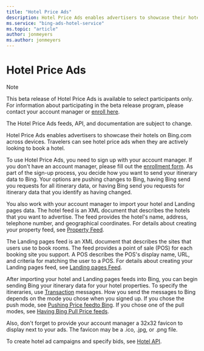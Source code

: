 ```yaml
---
title: "Hotel Price Ads"
description: Hotel Price Ads enables advertisers to showcase their hotels on Bing.com across devices.
ms.service: "bing-ads-hotel-service"
ms.topic: "article"
author: jonmeyers
ms.author: jonmeyers
---
```


# Hotel Price Ads

> [!NOTE]
> This beta release of Hotel Price Ads is available to select participants only. For information about participating in the beta release program, please contact your account manager or [enroll here](https://go.microsoft.com/fwlink/?linkid=2201950).
>
> The Hotel Price Ads feeds, API, and documentation are subject to change.

Hotel Price Ads enables advertisers to showcase their hotels on Bing.com across devices. Travelers can see hotel price ads when they are actively looking to book a hotel.

To use Hotel Price Ads, you need to sign up with your account manager. If you don't have an account manager, please fill out the [enrollment form](https://go.microsoft.com/fwlink/?linkid=2201950). As part of the sign-up process, you decide how you want to send your itinerary data to Bing. Your options are pushing changes to Bing, having Bing send you requests for all itinerary data, or having Bing send you requests for itinerary data that you identify as having changed. 

You also work with your account manager to import your hotel and Landing pages data. The hotel feed is an XML document that describes the hotels that you want to advertise. The feed provides the hotel's name, address, telephone number, and geographical coordinates. For details about creating your property feed, see [Property Feed](../hotel-feed/hotel-feed.md).

The Landing pages feed is an XML document that describes the sites that users use to book rooms. The feed provides a point of sale (POS) for each booking site you support. A POS describes the POS's display name, URL, and criteria for matching the user to a POS. For details about creating your Landing pages feed, see [Landing pages Feed](../pos-feed/pos-feed.md). 

After importing your hotel and Landing pages feeds into Bing, you can begin sending Bing your itinerary data for your hotel properties. To specify the itineraries, use [Transaction](../transaction-message/transaction-message.md) messages. How you send the messages to Bing depends on the mode you chose when you signed up. If you chose the push mode, see [Pushing Price feedto Bing](../transaction-message/push-transaction-message.md). If you chose one of the pull modes, see [Having Bing Pull Price feeds](../transaction-message/pull-transaction-message.md).

Also, don't forget to provide your account manager a 32x32 favicon to display next to your ads. The favicon may be a .ico, .jpg, or .png file.

To create hotel ad campaigns and specify bids, see [Hotel API](../hotel-service/hotel-api.md).
